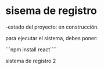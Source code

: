 <h1> sisema de registro</h1>

-estado del proyecto: en construcción.

para ejecutar el sistema, debes poner:

```npm install react````

sistema de registro 2
